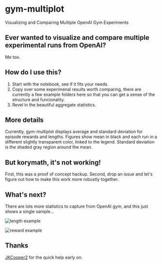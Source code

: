 # gym-multiplot
Visualizing and Comparing Multiple OpenAI Gym Experiments

## Ever wanted to visualize and compare multiple experimental runs from OpenAI?
Me too.

## How do I use this?
1. Start with the notebook, see if it fits your needs.
2. Copy over some experimenal results worth comparing, there are currently a few example folders here so that you can get a sense of the structure and funcionality.
3. Revel in the beautiful aggregate statistics.

## More details
Currently, gym-multiplot displays average and standard deviation for episode rewards and lengths. 
Figures show mean in black and each run in a different slightly transparent color, linked to the legend. Standard deviation is the shaded gray region around the mean.

## But korymath, it's not working! 
First, this was a proof of concept hackup. 
Second, drop an issue and let's figure out how to make this work more robustly together.

## What's next?
There are lots more statistics to capture from OpenAI gym, and this just shows a single sample... 

![length example](https://github.com/korymath/gym-multiplot/blob/master/example-length.png?raw=true)

![reward example](https://raw.githubusercontent.com/korymath/gym-multiplot/master/example-reward.png)

## Thanks
[JKCooper2](https://github.com/JKCooper2) for the quick help early on.

